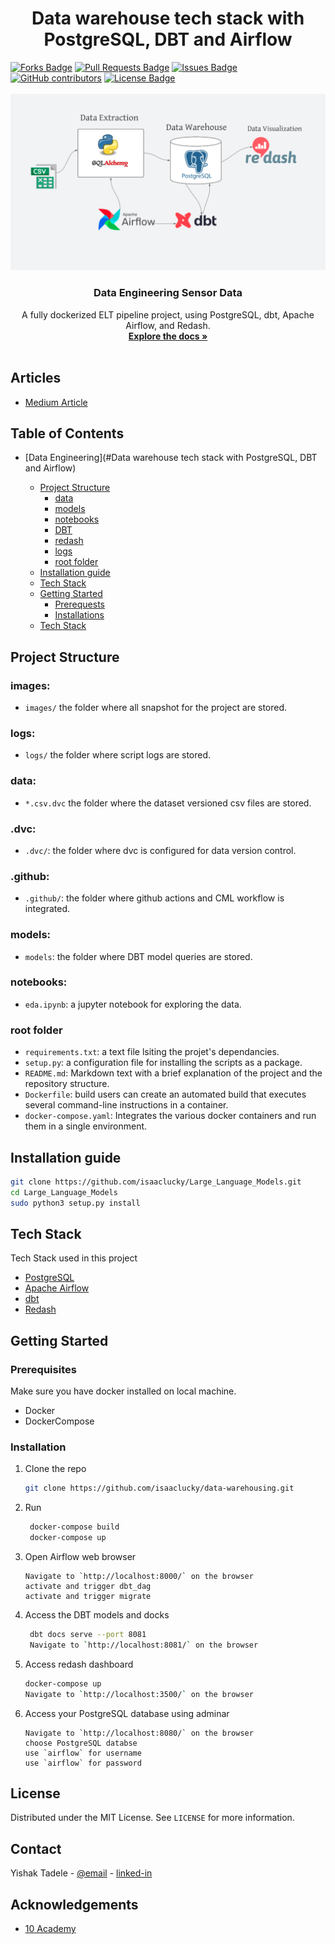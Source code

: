 <h1 align="center">Data warehouse tech stack with PostgreSQL, DBT and Airflow
</h1>
<div>
<a href="https://github.com/isaaclucky/data-warehousing/network/members"><img src="https://img.shields.io/github/forks/isaaclucky/data-warehousing" alt="Forks Badge"/></a>
<a href="https://github.com/isaaclucky/data-warehousing/pulls"><img src="https://img.shields.io/github/issues-pr/isaaclucky/data-warehousing" alt="Pull Requests Badge"/></a>
<a href="https://github.com/isaaclucky/data-warehousing/issues"><img src="https://img.shields.io/github/issues/isaaclucky/data-warehousing" alt="Issues Badge"/></a>
<a href="https://github.com/isaaclucky/data-warehousing/graphs/contributors"><img alt="GitHub contributors" src="https://img.shields.io/github/contributors/isaaclucky/data-warehousing?color=2b9348"></a>
<a href="https://github.com/isaaclucky/data-warehousing/blob/main/LICENSE"><img src="https://img.shields.io/github/license/isaaclucky/data-warehousing?color=2b9348" alt="License Badge"/></a>
</div>


</br>
<img src="images/tech_stack_pipeline.png" name="">

<p align="center">
  <h3 align="center">Data Engineering Sensor Data</h3>

  <p align="center">
    A fully dockerized ELT pipeline project, using PostgreSQL, dbt, Apache Airflow, and Redash.
    <br />
    <a href="https://traffic-data-docs.herokuapp.com"><strong>Explore the docs »</strong></a>
    <br />
    <br />
  </p>
</p>

## Articles
- [Medium Article](https://medium.com/@isaaclucky88/data-engineering-best-practices-tech-stack-with-postgresql-db-airflow-and-redash-c7d330cfc3b)

## Table of Contents

* [Data Engineering](#Data warehouse tech stack with PostgreSQL, DBT and Airflow)

  - [Project Structure](#project-structure)
    * [data](#data)
    * [models](#models)
    * [notebooks](#notebooks)
    * [DBT](#migrate_to_dbt)
    * [redash](#redash)
    * [logs](#logs)
    * [root folder](#root-folder)
  - [Installation guide](#installation-guide)
  - [Tech Stack](#tech-stack)
  - [Getting Started](#getting-started)
    * [Prerequests](*prerequests)
    * [Installations](*installations)
  - [Tech Stack](#tech-stack)


## Project Structure

### images:

- `images/` the folder where all snapshot for the project are stored.

### logs:

- `logs/` the folder where script logs are stored.

### data:

 - `*.csv.dvc` the folder where the dataset versioned csv files are stored.

### .dvc:
- `.dvc/`: the folder where dvc is configured for data version control.

### .github:

- `.github/`: the folder where github actions and CML workflow is integrated.

### models:
- `models`: the folder where DBT model queries are stored.

### notebooks:

- `eda.ipynb`: a jupyter notebook for exploring the data.


### root folder

- `requirements.txt`: a text file lsiting the projet's dependancies.
- `setup.py`: a configuration file for installing the scripts as a package.
- `README.md`: Markdown text with a brief explanation of the project and the repository structure.
- `Dockerfile`: build users can create an automated build that executes several command-line instructions in a container.
- `docker-compose.yaml`: Integrates the various docker containers and run them in a single environment.

## Installation guide

```bash
git clone https://github.com/isaaclucky/Large_Language_Models.git
cd Large_Language_Models
sudo python3 setup.py install
```
## Tech Stack 
Tech Stack used in this project
* [PostgreSQL](https://dev.PostgreSQL.com/doc/)
* [Apache Airflow](https://airflow.apache.org/docs/apache-airflow/stable/)
* [dbt](https://docs.getdbt.com/)
* [Redash](https://redash.io/help/)


<!-- GETTING STARTED -->
## Getting Started


### Prerequisites

Make sure you have docker installed on local machine.
* Docker
* DockerCompose
  
### Installation

1. Clone the repo
   ```sh
   git clone https://github.com/isaaclucky/data-warehousing.git
   ```
2. Run
   ```sh
    docker-compose build
    docker-compose up
   ```
3. Open Airflow web browser
   ```JS
   Navigate to `http://localhost:8000/` on the browser
   activate and trigger dbt_dag
   activate and trigger migrate
   ```
4. Access the DBT models and docks
   ```sh
    dbt docs serve --port 8081
    Navigate to `http://localhost:8081/` on the browser
   ```
5. Access redash dashboard
   ```sh
   docker-compose up 
   Navigate to `http://localhost:3500/` on the browser
   ```
6. Access your PostgreSQL database using adminar
   ```JS
   Navigate to `http://localhost:8080/` on the browser
   choose PostgreSQL databse
   use `airflow` for username
   use `airflow` for password
   ```


<!-- LICENSE -->
## License

Distributed under the MIT License. See `LICENSE` for more information.



<!-- CONTACT -->
## Contact

Yishak Tadele - [@email](isaaclucky88@gmail.com)
              - [linked-in](https://www.linkedin.com/in/yishak-tadele/)


<!-- ACKNOWLEDGEMENTS -->
## Acknowledgements
* [10 Academy](https://www.10academy.org/)

